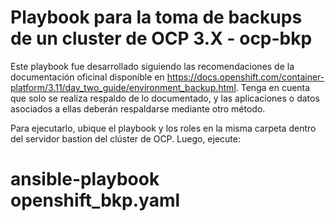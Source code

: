 # Playbook para la toma de backups de un cluster de OCP 3.X - ocp-bkp
Este playbook fue desarrollado siguiendo las recomendaciones de la documentación oficinal disponible en https://docs.openshift.com/container-platform/3.11/day_two_guide/environment_backup.html. Tenga en cuenta que solo se realiza respaldo de lo documentado, y las aplicaciones o datos asociados a ellas deberán respaldarse mediante otro método.


Para ejecutarlo, ubique el playbook y los roles en la misma carpeta dentro del servidor bastion del clúster de OCP. Luego, ejecute:

# ansible-playbook openshift_bkp.yaml
